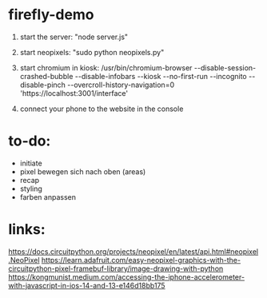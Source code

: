 # firefly-demo

1. start the server: "node server.js"
2. start neopixels: "sudo python neopixels.py"
3. start chromium in kiosk:
   /usr/bin/chromium-browser --disable-session-crashed-bubble --disable-infobars --kiosk --no-first-run --incognito --disable-pinch --overcroll-history-navigation=0 'https://localhost:3001/interface'

4. connect your phone to the website in the console

# to-do:

- initiate
- pixel bewegen sich nach oben (areas)
- recap
- styling
- farben anpassen

# links:

https://docs.circuitpython.org/projects/neopixel/en/latest/api.html#neopixel.NeoPixel
https://learn.adafruit.com/easy-neopixel-graphics-with-the-circuitpython-pixel-framebuf-library/image-drawing-with-python
https://kongmunist.medium.com/accessing-the-iphone-accelerometer-with-javascript-in-ios-14-and-13-e146d18bb175
